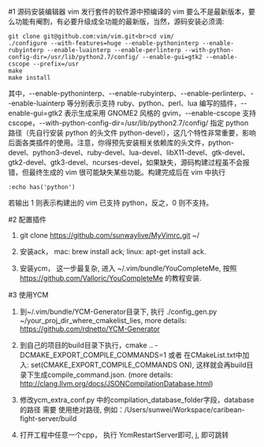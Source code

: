 #1 源码安装编辑器 vim
发行套件的软件源中预编译的 vim 要么不是最新版本，要么功能有阉割，有必要升级成全功能的最新版，当然，源码安装必须滴:  

```
git clone git@github.com:vim/vim.git<br>cd vim/  
./configure --with-features=huge --enable-pythoninterp --enable-rubyinterp --enable-luainterp --enable-perlinterp --with-python-config-dir=/usr/lib/python2.7/config/ --enable-gui=gtk2 --enable-cscope --prefix=/usr  
make    
make install 
```

其中，--enable-pythoninterp、--enable-rubyinterp、--enable-perlinterp、--enable-luainterp 等分别表示支持 ruby、python、perl、lua 编写的插件，--enable-gui=gtk2 表示生成采用 GNOME2 风格的 gvim，--enable-cscope 支持 cscope，--with-python-config-dir=/usr/lib/python2.7/config/ 指定 python 路径（先自行安装 python 的头文件 python-devel），这几个特性非常重要，影响后面各类插件的使用。注意，你得预先安装相关依赖库的头文件，python-devel、python3-devel、ruby-devel、lua-devel、libX11-devel、gtk-devel、gtk2-devel、gtk3-devel、ncurses-devel，如果缺失，源码构建过程虽不会报错，但最终生成的 vim 很可能缺失某些功能。构建完成后在 vim 中执行


```
:echo has('python')
```

若输出 1 则表示构建出的 vim 已支持 python，反之，0 则不支持。


#2 配置插件
1. git clone https://github.com/sunwaylive/MyVimrc.git ~/ 

2. 安装ack， mac: brew install ack; linux: apt-get install ack.

3. 安装ycm， 这一步最复杂, 进入 ~/.vim/bundle/YouCompleteMe, 按照 https://github.com/Valloric/YouCompleteMe 的教程安装.

#3 使用YCM

1. 到~/.vim/bundle/YCM-Generator目录下, 执行 ./config_gen.py ~/your_proj_dir_where_cmakelist_lies, more details: https://github.com/rdnetto/YCM-Generator

2. 到自己的项目的build目录下执行，cmake .. -DCMAKE_EXPORT_COMPILE_COMMANDS=1 或者 在CMakeList.txt中加入: set(CMAKE_EXPORT_COMPILE_COMMANDS ON), 这样就会再build目录下生成compile_command.json. (more details: http://clang.llvm.org/docs/JSONCompilationDatabase.html)

3. 修改ycm_extra_conf.py 中的compilation_database_folder字段，database的路径 需要 使用绝对路径, 例如：/Users/sunwei/Workspace/caribean-fight-server/build

4. 打开工程中任意一个cpp， 执行 YcmRestartServer即可, <leader>j, 即可跳转






